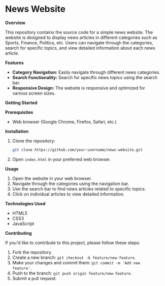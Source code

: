 # News Website

**Overview**

This repository contains the source code for a simple news website. The website is designed to display news articles in different categories such as Sports, Finance, Politics, etc. Users can navigate through the categories, search for specific topics, and view detailed information about each news article.

**Features**

- **Category Navigation:** Easily navigate through different news categories.
- **Search Functionality:** Search for specific news topics using the search bar.
- **Responsive Design:** The website is responsive and optimized for various screen sizes.

**Getting Started**

**Prerequisites**
- Web browser (Google Chrome, Firefox, Safari, etc.)

**Installation**

1. Clone the repository:
    ```bash
    git clone https://github.com/your-username/news-website.git
    ```
2. Open `index.html` in your preferred web browser.

**Usage**

1. Open the website in your web browser.
2. Navigate through the categories using the navigation bar.
3. Use the search bar to find news articles related to specific topics.
4. Click on individual articles to view detailed information.

**Technologies Used**

- HTML5
- CSS3
- JavaScript

**Contributing**

If you'd like to contribute to this project, please follow these steps:

1. Fork the repository.
2. Create a new branch: `git checkout -b feature/new-feature`.
3. Make your changes and commit them: `git commit -m 'Add new feature'`.
4. Push to the branch: `git push origin feature/new-feature`.
5. Submit a pull request.



